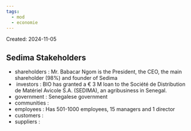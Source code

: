 ```yaml
---
tags:
  - mod
  - economie
---
```

Created: 2024-11-05

## Sedima Stakeholders

- shareholders : Mr. Babacar Ngom is the President, the CEO, the main shareholder (98%) and founder of Sedima
-  investors : BIO has granted a € 3 M loan to the Société de Distribution de Matériel Avicole S.A. (SEDIMA), an agribusiness in Senegal.
- government : Senegalese government
- communities : 
- employees : Has 501-1000 employees, 15 managers and 1 director
- customers : 
- suppliers :